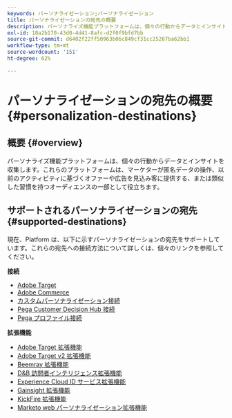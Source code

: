 ```yaml
---
keywords: パーソナライゼーション;パーソナライゼーション
title: パーソナライゼーションの宛先の概要
description: パーソナライズ機能プラットフォームは、個々の行動からデータとインサイトを収集します。これらのプラットフォームは、マーケターが匿名データの操作、以前のアクティビティに基づくオファーや広告を見込み客に提供する、または類似した習慣を持つオーディエンスの一部として役立ちます。
exl-id: 18a2b170-43d0-4d41-8afc-d2f0f9bfd7bb
source-git-commit: d6402f22ff50963b06c849cf31cc25267ba62bb1
workflow-type: tm+mt
source-wordcount: '151'
ht-degree: 62%

---
```


# パーソナライゼーションの宛先の概要 {#personalization-destinations}

## 概要 {#overview}

パーソナライズ機能プラットフォームは、個々の行動からデータとインサイトを収集します。これらのプラットフォームは、マーケターが匿名データの操作、以前のアクティビティに基づくオファーや広告を見込み客に提供する、または類似した習慣を持つオーディエンスの一部として役立ちます。

## サポートされるパーソナライゼーションの宛先 {#supported-destinations}

現在、Platform は、以下に示すパーソナライゼーションの宛先をサポートしています。これらの宛先への接続方法について詳しくは、個々のリンクを参照してください。

**接続**

* [Adobe Target](adobe-target-connection.md)
* [Adobe Commerce](adobe-commerce.md)
* [カスタムパーソナライゼーション接続](custom-personalization.md)
* [Pega Customer Decision Hub 接続](pega.md)
* [Pega プロファイル接続](pega-profile.md)

**拡張機能**

* [Adobe Target 拡張機能](adobe-target.md)
* [Adobe Target v2 拡張機能](adobe-target-v2.md)
* [Beemray 拡張機能](beemray.md)
* [D&amp;B 訪問者インテリジェンス拡張機能](dnb.md)
* [Experience Cloud ID サービス拡張機能](adobe-ecid.md)
* [Gainsight 拡張機能](gainsight.md)
* [KickFire 拡張機能](kickfire.md)
* [Marketo web パーソナライゼーション拡張機能](marketo-web-personalization.md)
